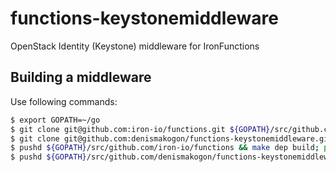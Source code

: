 # functions-keystonemiddleware
OpenStack Identity (Keystone) middleware for IronFunctions


## Building a middleware

Use following commands:
```bash
$ export GOPATH=~/go
$ git clone git@github.com:iron-io/functions.git ${GOPATH}/src/github.com/iron-io/functions
$ git clone git@github.com:denismakogon/functions-keystonemiddleware.git ${GOPATH}/src/github.com/denismakogon/functions-keystonemiddleware
$ pushd ${GOPATH}/src/github.com/iron-io/functions && make dep build; popd
$ pushd ${GOPATH}/src/github.com/denismakogon/functions-keystonemiddleware && make build; popd
```
